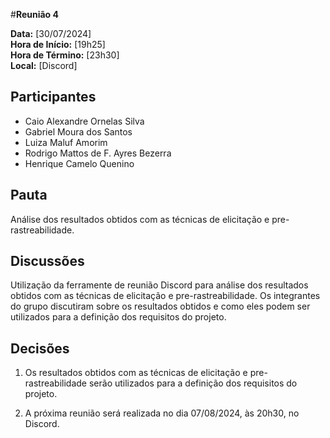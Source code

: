 #__Reunião 4__

**Data:** [30/07/2024]  
**Hora de Início:** [19h25]  
**Hora de Término:** [23h30]  
**Local:** [Discord]  

## Participantes

- Caio Alexandre Ornelas Silva
- Gabriel Moura dos Santos
- Luiza Maluf Amorim
- Rodrigo Mattos de F. Ayres Bezerra
- Henrique Camelo Quenino

## Pauta

Análise dos resultados obtidos com as técnicas de elicitação e pre-rastreabilidade.

## Discussões

Utilização da ferramente de reunião Discord para análise dos resultados obtidos com as técnicas de elicitação e pre-rastreabilidade. Os integrantes do grupo discutiram sobre os resultados obtidos e como eles podem ser utilizados para a definição dos requisitos do projeto.


## Decisões

1. Os resultados obtidos com as técnicas de elicitação e pre-rastreabilidade serão utilizados para a definição dos requisitos do projeto.

2. A próxima reunião será realizada no dia 07/08/2024, às 20h30, no Discord.
